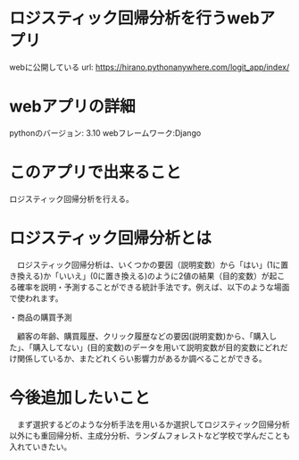 # ロジスティック回帰分析を行うwebアプリ
webに公開している url: https://hirano.pythonanywhere.com/logit_app/index/

# webアプリの詳細
pythonのバージョン: 3.10
webフレームワーク:Django

# このアプリで出来ること
ロジスティック回帰分析を行える。

# ロジスティック回帰分析とは
　ロジスティック回帰分析は、いくつかの要因（説明変数）から「はい」(1に置き換える)か「いいえ」(0に置き換える)のように2値の結果（目的変数）が起こる確率を説明・予測することができる統計手法です。例えば、以下のような場面で使われます。

・商品の購買予測

　顧客の年齢、購買履歴、クリック履歴などの要因(説明変数)から、「購入した」、「購入してない」(目的変数)のデータを用いて説明変数が目的変数にどれだけ関係しているか、またどれくらい影響力があるか調べることができる。

# 今後追加したいこと

　まず選択するどのような分析手法を用いるか選択してロジスティック回帰分析以外にも重回帰分析、主成分分析、ランダムフォレストなど学校で学んだことも入れていきたい。

